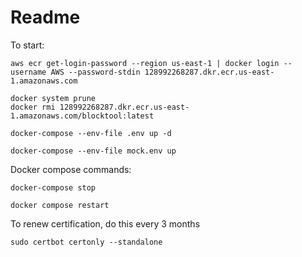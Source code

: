 # Readme

To start:
```
aws ecr get-login-password --region us-east-1 | docker login --username AWS --password-stdin 128992268287.dkr.ecr.us-east-1.amazonaws.com

docker system prune
docker rmi 128992268287.dkr.ecr.us-east-1.amazonaws.com/blocktool:latest

docker-compose --env-file .env up -d

docker-compose --env-file mock.env up
```

Docker compose commands:
```
docker-compose stop

docker compose restart
```

To renew certification, do this every 3 months

```
sudo certbot certonly --standalone
```
